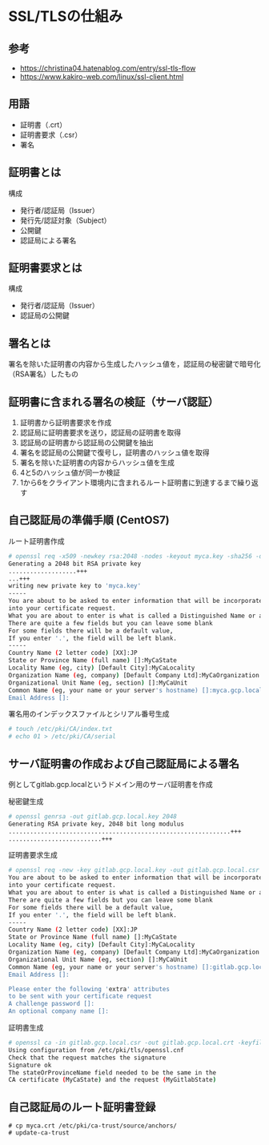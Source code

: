 # SSL/TLSの仕組み

## 参考
- https://christina04.hatenablog.com/entry/ssl-tls-flow
- https://www.kakiro-web.com/linux/ssl-client.html


## 用語
- 証明書（.crt）
- 証明書要求（.csr）
- 署名


## 証明書とは
構成
- 発行者/認証局（Issuer）
- 発行先/認証対象（Subject）
- 公開鍵
- 認証局による署名


## 証明書要求とは
構成
- 発行者/認証局（Issuer）
- 認証局の公開鍵


## 署名とは
署名を除いた証明書の内容から生成したハッシュ値を，認証局の秘密鍵で暗号化（RSA署名）したもの


## 証明書に含まれる署名の検証（サーバ認証）
1. 証明書から証明書要求を作成
2. 認証局に証明書要求を送り，認証局の証明書を取得
3. 認証局の証明書から認証局の公開鍵を抽出
4. 署名を認証局の公開鍵で復号し，証明書のハッシュ値を取得
5. 署名を除いた証明書の内容からハッシュ値を生成
6. 4と5のハッシュ値が同一か検証
7. 1から6をクライアント環境内に含まれるルート証明書に到達するまで繰り返す


## 自己認証局の準備手順 (CentOS7)
ルート証明書作成
```bash
# openssl req -x509 -newkey rsa:2048 -nodes -keyout myca.key -sha256 -days 3650 -out myca.crt
Generating a 2048 bit RSA private key
...................+++
...+++
writing new private key to 'myca.key'
-----
You are about to be asked to enter information that will be incorporated
into your certificate request.
What you are about to enter is what is called a Distinguished Name or a DN.
There are quite a few fields but you can leave some blank
For some fields there will be a default value,
If you enter '.', the field will be left blank.
-----
Country Name (2 letter code) [XX]:JP
State or Province Name (full name) []:MyCaState
Locality Name (eg, city) [Default City]:MyCaLocality
Organization Name (eg, company) [Default Company Ltd]:MyCaOrganization
Organizational Unit Name (eg, section) []:MyCaUnit
Common Name (eg, your name or your server's hostname) []:myca.gcp.local
Email Address []:
```

署名用のインデックスファイルとシリアル番号生成
```bash
# touch /etc/pki/CA/index.txt
# echo 01 > /etc/pki/CA/serial
```


## サーバ証明書の作成および自己認証局による署名
例としてgitlab.gcp.localというドメイン用のサーバ証明書を作成

秘密鍵生成
```bash
# openssl genrsa -out gitlab.gcp.local.key 2048
Generating RSA private key, 2048 bit long modulus
..............................................................+++
..........................+++
```

証明書要求生成
```bash
# openssl req -new -key gitlab.gcp.local.key -out gitlab.gcp.local.csr
You are about to be asked to enter information that will be incorporated
into your certificate request.
What you are about to enter is what is called a Distinguished Name or a DN.
There are quite a few fields but you can leave some blank
For some fields there will be a default value,
If you enter '.', the field will be left blank.
-----
Country Name (2 letter code) [XX]:JP
State or Province Name (full name) []:MyCaState
Locality Name (eg, city) [Default City]:MyCaLocality
Organization Name (eg, company) [Default Company Ltd]:MyCaOrganization
Organizational Unit Name (eg, section) []:MyCaUnit
Common Name (eg, your name or your server's hostname) []:gitlab.gcp.local
Email Address []:

Please enter the following 'extra' attributes
to be sent with your certificate request
A challenge password []:
An optional company name []:
```

証明書生成
```bash
# openssl ca -in gitlab.gcp.local.csr -out gitlab.gcp.local.crt -keyfile myca.key -cert myca.crt -md sha256 -days 3650
Using configuration from /etc/pki/tls/openssl.cnf
Check that the request matches the signature
Signature ok
The stateOrProvinceName field needed to be the same in the
CA certificate (MyCaState) and the request (MyGitlabState)
```


## 自己認証局のルート証明書登録
```
# cp myca.crt /etc/pki/ca-trust/source/anchors/
# update-ca-trust
```
